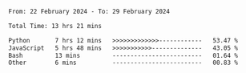 <!--START_SECTION:waka-->

```txt
From: 22 February 2024 - To: 29 February 2024

Total Time: 13 hrs 21 mins

Python       7 hrs 12 mins   >>>>>>>>>>>>>------------   53.47 %
JavaScript   5 hrs 48 mins   >>>>>>>>>>>--------------   43.05 %
Bash         13 mins         -------------------------   01.64 %
Other        6 mins          -------------------------   00.83 %
```

<!--END_SECTION:waka-->
